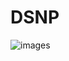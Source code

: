 # DSNP

![images](https://user-images.githubusercontent.com/40965771/87864877-4329e680-c944-11ea-8e13-145c5c28ed7e.png)
